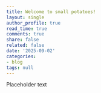 ```yaml
---
title: Welcome to small potatoes!
layout: single
author_profile: true
read_time: true
comments: true
share: false
related: false
date: '2025-09-02'
categories:
- blog
tags: null
---
```


Placeholder text
